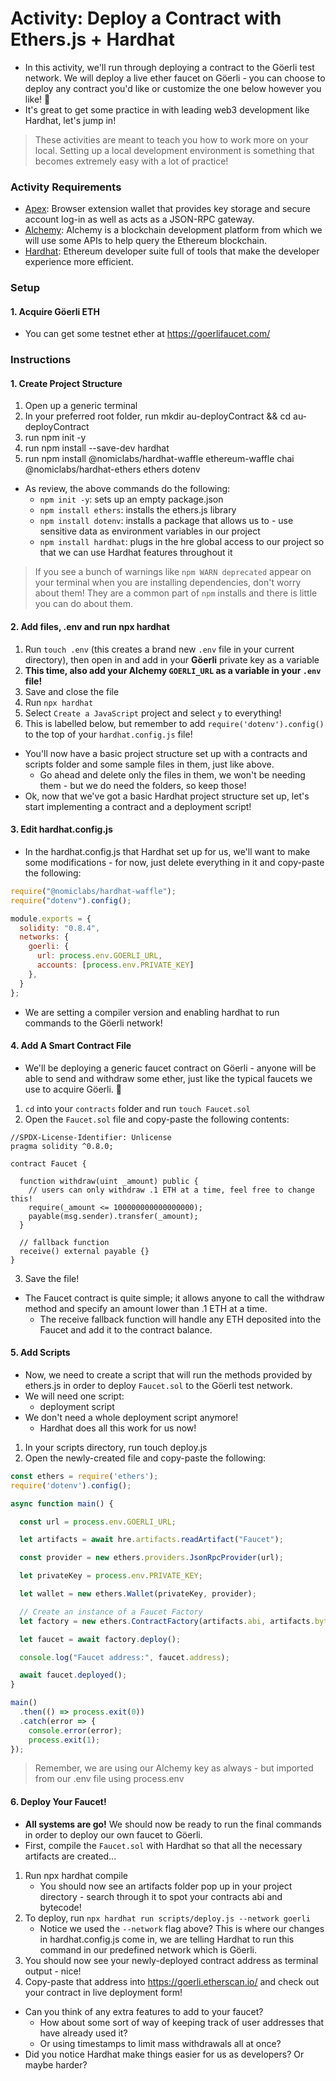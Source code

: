 # Activity: Deploy a Contract with Ethers.js + Hardhat
- In this activity, we'll run through deploying a contract to the Göerli test network. We will deploy a live ether faucet on Göerli - you can choose to deploy any contract you'd like or customize the one below however you like! 🚰
- It's great to get some practice in with leading web3 development like Hardhat, let's jump in!
> These activities are meant to teach you how to work more on your local. Setting up a local development environment is something that becomes extremely easy with a lot of practice!

### Activity Requirements
- [Apex](https://apexwallet.xyz/): Browser extension wallet that provides key storage and secure account log-in as well as acts as a JSON-RPC gateway.
- [Alchemy](https://www.alchemy.com/): Alchemy is a blockchain development platform from which we will use some APIs to help query the Ethereum blockchain.
- [Hardhat](https://hardhat.org/): Ethereum developer suite full of tools that make the developer experience more efficient.

### Setup
#### 1. Acquire Göerli ETH
- You can get some testnet ether at https://goerlifaucet.com/

### Instructions
#### 1. Create Project Structure
1. Open up a generic terminal
1. In your preferred root folder, run mkdir au-deployContract && cd au-deployContract
1. run npm init -y
1. run npm install --save-dev hardhat
1. run npm install @nomiclabs/hardhat-waffle ethereum-waffle chai @nomiclabs/hardhat-ethers ethers dotenv
- As review, the above commands do the following:
    - ``npm init -y``: sets up an empty package.json
    - ``npm install ethers``: installs the ethers.js library
    - ``npm install dotenv``: installs a package that allows us to - use sensitive data as environment variables in our project
    - ``npm install hardhat``: plugs in the hre global access to our project so that we can use Hardhat features throughout it
> If you see a bunch of warnings like ``npm WARN deprecated`` appear on your terminal when you are installing dependencies, don't worry about them! They are a common part of ``npm`` installs and there is little you can do about them.
#### 2. Add files, .env and run npx hardhat
1. Run ``touch .env`` (this creates a brand new ``.env`` file in your current directory), then open in and add in your **Göerli** private key as a variable
1. **This time, also add your Alchemy ``GOERLI_URL`` as a variable in your ``.env`` file!**
1. Save and close the file
1. Run ``npx hardhat``
1. Select ``Create a JavaScript`` project and select ``y`` to everything!
1. This is labelled below, but remember to add ``require('dotenv').config()`` to the top of your ``hardhat.config.js`` file!
- You'll now have a basic project structure set up with a contracts and scripts folder and some sample files in them, just like above.
    - Go ahead and delete only the files in them, we won't be needing them - but we do need the folders, so keep those!
- Ok, now that we've got a basic Hardhat project structure set up, let's start implementing a contract and a deployment script!

#### 3. Edit hardhat.config.js
- In the hardhat.config.js that Hardhat set up for us, we'll want to make some modifications - for now, just delete everything in it and copy-paste the following:
```js
require("@nomiclabs/hardhat-waffle");
require("dotenv").config();

module.exports = {
  solidity: "0.8.4",
  networks: {
    goerli: {
      url: process.env.GOERLI_URL,
      accounts: [process.env.PRIVATE_KEY]
    },
  }
};
```
- We are setting a compiler version and enabling hardhat to run commands to the Göerli network!

#### 4. Add A Smart Contract File
- We'll be deploying a generic faucet contract on Göerli - anyone will be able to send and withdraw some ether, just like the typical faucets we use to acquire Göerli. 🚰
1. ``cd`` into your ``contracts`` folder and run ``touch Faucet.sol``
1. Open the ``Faucet.sol`` file and copy-paste the following contents:
```solidity
//SPDX-License-Identifier: Unlicense
pragma solidity ^0.8.0;

contract Faucet {

  function withdraw(uint _amount) public {
    // users can only withdraw .1 ETH at a time, feel free to change this!
    require(_amount <= 100000000000000000);
    payable(msg.sender).transfer(_amount);
  }

  // fallback function
  receive() external payable {}
}
```
3. Save the file!
- The Faucet contract is quite simple; it allows anyone to call the withdraw method and specify an amount lower than .1 ETH at a time.
    - The receive fallback function will handle any ETH deposited into the Faucet and add it to the contract balance.
#### 5. Add Scripts
- Now, we need to create a script that will run the methods provided by ethers.js in order to deploy ``Faucet.sol`` to the Göerli test network.
- We will need one script:
    - deployment script
- We don't need a whole deployment script anymore!
    - Hardhat does all this work for us now!
1. In your scripts directory, run touch deploy.js
1. Open the newly-created file and copy-paste the following:
```js
const ethers = require('ethers');
require('dotenv').config();

async function main() {

  const url = process.env.GOERLI_URL;

  let artifacts = await hre.artifacts.readArtifact("Faucet");

  const provider = new ethers.providers.JsonRpcProvider(url);

  let privateKey = process.env.PRIVATE_KEY;

  let wallet = new ethers.Wallet(privateKey, provider);

  // Create an instance of a Faucet Factory
  let factory = new ethers.ContractFactory(artifacts.abi, artifacts.bytecode, wallet);

  let faucet = await factory.deploy();

  console.log("Faucet address:", faucet.address);

  await faucet.deployed();
}

main()
  .then(() => process.exit(0))
  .catch(error => {
    console.error(error);
    process.exit(1);
});
```
> Remember, we are using our Alchemy key as always - but imported from our .env file using process.env
#### 6. Deploy Your Faucet!
- **All systems are go!** We should now be ready to run the final commands in order to deploy our own faucet to Göerli.
- First, compile the ``Faucet.sol`` with Hardhat so that all the necessary artifacts are created...
1. Run npx hardhat compile
    - You should now see an artifacts folder pop up in your project directory - search through it to spot your contracts abi and bytecode!
1. To deploy, run ``npx hardhat run scripts/deploy.js --network goerli``
    - Notice we used the ``--network`` flag above? This is where our changes in hardhat.config.js come in, we are telling Hardhat to run this command in our predefined network which is Göerli.
1. You should now see your newly-deployed contract address as terminal output - nice!
1. Copy-paste that address into https://goerli.etherscan.io/ and check out your contract in live deployment form!
- Can you think of any extra features to add to your faucet?
    - How about some sort of way of keeping track of user addresses that have already used it?
    - Or using timestamps to limit mass withdrawals all at once?
- Did you notice Hardhat make things easier for us as developers? Or maybe harder?